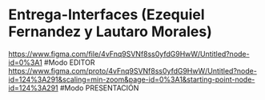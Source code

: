 # Entrega-Interfaces (Ezequiel Fernandez y Lautaro Morales)
https://www.figma.com/file/4vFnq9SVNf8ss0yfdG9HwW/Untitled?node-id=0%3A1 #Modo EDITOR
https://www.figma.com/proto/4vFnq9SVNf8ss0yfdG9HwW/Untitled?node-id=124%3A291&scaling=min-zoom&page-id=0%3A1&starting-point-node-id=124%3A291 #Modo PRESENTACIÓN

